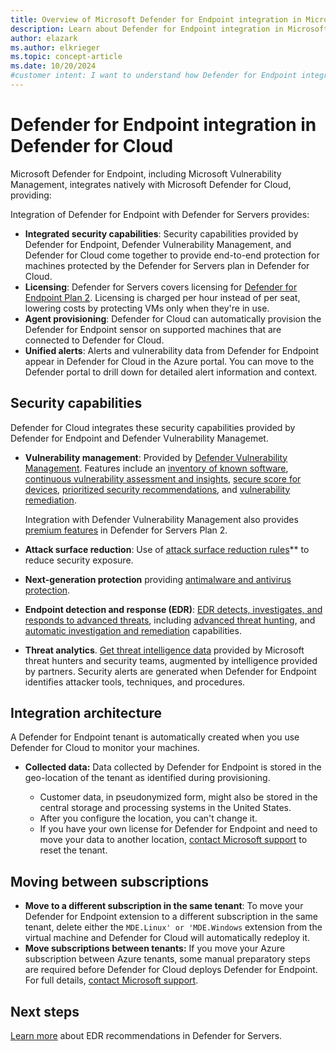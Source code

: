 ```yaml
---
title: Overview of Microsoft Defender for Endpoint integration in Microsoft Defender for Cloud
description: Learn about Defender for Endpoint integration in Microsoft Defender for Cloud.
author: elazark
ms.author: elkrieger
ms.topic: concept-article
ms.date: 10/20/2024
#customer intent: I want to understand how Defender for Endpoint integrates with Defender for Cloud.
---
```


# Defender for Endpoint integration in Defender for Cloud

Microsoft Defender for Endpoint, including Microsoft Vulnerability Management, integrates natively with Microsoft Defender for Cloud, providing:

Integration of Defender for Endpoint with Defender for Servers provides:

- **Integrated security capabilities**: Security capabilities provided by Defender for Endpoint, Defender Vulnerability Management, and Defender for Cloud come together to provide end-to-end protection for machines protected by the Defender for Servers plan in Defender for Cloud.
- **Licensing**: Defender for Servers covers licensing for [Defender for Endpoint Plan 2](/defender-endpoint/microsoft-defender-endpoint). Licensing is charged per hour instead of per seat, lowering costs by protecting VMs only when they're in use.
- **Agent provisioning**: Defender for Cloud can automatically provision the Defender for Endpoint sensor on supported machines that are connected to Defender for Cloud.
- **Unified alerts**: Alerts and vulnerability data from Defender for Endpoint appear in Defender for Cloud in the Azure portal. You can move to the Defender portal to drill down for detailed alert information and context.


## Security capabilities

Defender for Cloud integrates these security capabilities provided by Defender for Endpoint and Defender Vulnerability Managemet.

- **Vulnerability management**: Provided by [Defender Vulnerability Management](/defender-vulnerability-management/defender-vulnerability-management). Features include an [inventory of known software](/defender-vulnerability-management/tvm-software-inventory), [continuous vulnerability assessment and insights](/defender-vulnerability-management/tvm-weaknesses), [secure score for devices](/defender-vulnerability-management/tvm-microsoft-secure-score-devices), [prioritized security recommendations](defender-vulnerability-management/tvm-security-recommendation), and [vulnerability remediation](/defender-vulnerability-management/tvm-remediation). 

    Integration with Defender Vulnerability Management also provides [premium features](/defender-vulnerability-management/defender-vulnerability-management-capabilities) in Defender for Servers Plan 2.

- **Attack surface reduction**: Use of [attack surface reduction rules](/defender-endpoint/attack-surface-reduction)** to reduce security exposure.
- **Next-generation protection** providing [antimalware and antivirus protection](/defender-endpoint/next-generation-protection).
- **Endpoint detection and response (EDR)**: [EDR detects, investigates, and responds to advanced threats](/defender-endpoint/overview-endpoint-detection-response), including [advanced threat hunting](/defender-xdr/advanced-hunting-overview), and [automatic investigation and remediation](/defender-xdr/m365d-autoir) capabilities.
- **Threat analytics**. [Get threat intelligence data](/defender-xdr/threat-analytics) provided by Microsoft threat hunters and security teams, augmented by intelligence provided by partners. Security alerts are generated when Defender for Endpoint identifies attacker tools, techniques, and procedures.





## Integration architecture

A Defender for Endpoint tenant is automatically created when you use Defender for Cloud to monitor your machines.

- **Collected data:** Data collected by Defender for Endpoint is stored in the geo-location of the tenant as identified during provisioning.

    - Customer data, in pseudonymized form, might also be stored in the central storage and processing systems in the United States.
    - After you configure the location, you can't change it.
    - If you have your own license for Defender for Endpoint and need to move your data to another location, [contact Microsoft support](https://portal.azure.com/#blade/Microsoft_Azure_Support/HelpAndSupportBlade/overview) to reset the tenant.
    

## Moving between subscriptions


- **Move to a different subscription in the same tenant**: To move your Defender for Endpoint extension to a different subscription in the same tenant, delete either the `MDE.Linux' or 'MDE.Windows` extension from the virtual machine and Defender for Cloud will automatically redeploy it.
- **Move subscriptions between tenants:** If you move your Azure subscription between Azure tenants, some manual preparatory steps are required before Defender for Cloud deploys Defender for Endpoint. For full details, [contact Microsoft support](https://portal.azure.com/#blade/Microsoft_Azure_Support/HelpAndSupportBlade/overview).



## Next steps

[Learn more](endpoint-detection-response.md) about EDR recommendations in Defender for Servers.
